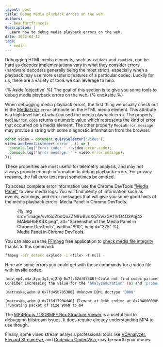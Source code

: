 ```yaml
---
layout: post
title: Debug media playback errors on the web
authors:
  - beaufortfrancois
description: |
  Learn how to debug media playback errors on the web.
date: 2022-04-12
tags:
  - media
---
```


Debugging HTML media elements, such as `<video>` and `<audio>`, can be hard as decoder implementations vary in what they consider errors (hardware decoders generally being the most strict), especially when a playback may use more esoteric features of a particular codec. Luckily for us, there are a variety of tools we can leverage to help.

{% Aside 'objective' %}
The goal of this section is to give you some tools to debug media playback errors on the web.
{% endAside %}

When debugging media playback errors, the first thing we usually check out is the [MediaError] `error` attribute on the HTML media element. This attribute is a high level hint of what caused the media playback error. The property [`MediaError.code`] returns a numeric value which represents the kind of error that occurred on a media element. The other property `MediaError.message` may provide a string with some diagnostic information from the browser.

```js
const video = document.querySelector('video');
video.addEventListener('error', () => {
  console.log('Error code: ' + video.error.code);
  console.log('Error message: ' + video.error.message);
});
```

These properties are most useful for telemetry analysis, and may not always provide enough information to debug playback errors. For privacy reasons, the full error text must sometimes be omitted.

To access complete error information use the Chrome DevTools ["Media Panel"] to view media logs. You will find plenty of information such as events, warnings, and error messages that will give you some good hints of the media playback errors.
Media Panel in Chrome DevTools.

<figure>
  {% Img src="image/vvhSqZboQoZZN9wBvoXq72wzGAf1/rD4O3Aqj42MAMxHbBK4X.png", alt="Screenshot of the Media Panel in Chrome DevTools", width="800", height="375" %}
  <figcaption>Media Panel in Chrome DevTools.</figcaption>
</figure>

You can also use the [FFmpeg] free application to [check media file integrity] thanks to this command:

```bash
ffmpeg -err_detect explode -i <file> -f null -
```

Here are some errors you could get with these commands for a video file with invalid codec:

```bash
[mov,mp4,m4a,3gp,3g2,mj2 @ 0x7fc62df05380] Could not find codec parameters for stream 0 (Video: none (zzzz / 0x7A7A7A7A), none(smpte170m/smpte170m/bt709, progressive), 320x240, 4 kb/s): unknown codec
Consider increasing the value for the 'analyzeduration' (0) and 'probesize' (5000000) options
```

```bash
[matroska,webm @ 0x7fd45b705380] Unknown EBML doctype '0000'
```

```bash
[matroska,webm @ 0x7f8d17904d40] Element at 0x8b ending at 0x10400000095 exceeds containing master element ending at 0x9b
Truncating packet of size 9069 to 94
```

The [MP4Box.js / ISOBMFF Box Structure Viewer] is a useful tool to debugging bitstream issues. It does require already understanding MP4 to use though.

Finally, some video stream analysis professional tools like [VQAnalyzer], [Elecard StreamEye], and [Codecian CodecVisa], may be worth your money.

[mediaerror]: https://developer.mozilla.org/en-US/docs/Web/API/MediaError
[`mediaerror.code`]: https://developer.mozilla.org/en-US/docs/Web/API/MediaError/code#media_error_code_constants
["media panel"]: https://developer.chrome.com/docs/devtools/media-panel/
[ffmpeg]: /media-application-basics/#ffmpeg
[check media file integrity]: https://www.ffmpeg.org/ffmpeg-codecs.html#:~:text=err_detect
[mp4box.js / isobmff box structure viewer]: https://gpac.github.io/mp4box.js/test/filereader.html
[vqanalyzer]: https://vicuesoft.com/vq-analyzer/
[elecard streameye]: https://www.elecard.com/products/video-analysis/streameye
[codecian codecvisa]: http://www.codecian.com/
